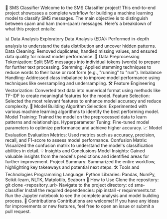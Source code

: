 📱 SMS Classifier
Welcome to the SMS Classifier project! This end-to-end project showcases a complete workflow for building a machine learning model to classify SMS messages. The main objective is to distinguish between spam and ham (non-spam) messages. Here's a breakdown of what this project entails:

📊 Data Analysis
Exploratory Data Analysis (EDA): Performed in-depth analysis to understand the data distribution and uncover hidden patterns.
Data Cleaning: Removed duplicates, handled missing values, and ensured data quality for robust model performance.
🧹 Data Preprocessing
Tokenization: Split SMS messages into individual tokens (words) to prepare for further text processing.
Stemming: Applied stemming techniques to reduce words to their base or root form (e.g., "running" to "run").
Imbalance Handling: Addressed class imbalance to improve model performance using techniques like oversampling and undersampling.
🛠️ Feature Engineering
Vectorization: Converted text data into numerical format using methods like TF-IDF to create meaningful features for the model.
Feature Selection: Selected the most relevant features to enhance model accuracy and reduce complexity.
🚀 Model Building
Algorithm Selection: Experimented with various machine learning algorithms to identify the best performing model.
Model Training: Trained the model on the preprocessed data to learn patterns and relationships.
Hyperparameter Tuning: Fine-tuned model parameters to optimize performance and achieve higher accuracy.
📈 Model Evaluation
Evaluation Metrics: Used metrics such as accuracy, precision, recall, and F1-score to assess model performance.
Confusion Matrix: Visualized the confusion matrix to understand the model's classification abilities in detail.
💡 Insights and Conclusions
Model Insights: Gained valuable insights from the model's predictions and identified areas for further improvement.
Project Summary: Summarized the entire workflow, highlighting key takeaways and potential next steps.
🛠️ Tools and Technologies
Programming Language: Python
Libraries: Pandas, NumPy, Scikit-learn, NLTK, Matplotlib, Seaborn
📌 How to Use
Clone the repository: git clone <repository_url>
Navigate to the project directory: cd sms-classifier
Install the required dependencies: pip install -r requirements.txt
Run the Jupyter notebook to see the complete analysis and model building process.
🤝 Contributions
Contributions are welcome! If you have any ideas for improvements or new features, feel free to open an issue or submit a pull request.
